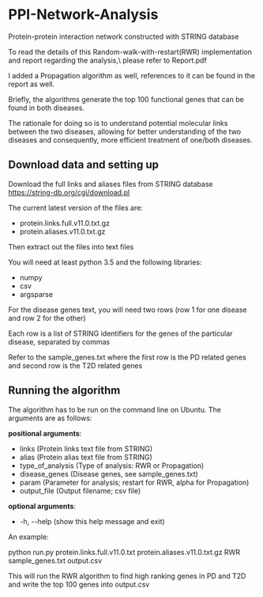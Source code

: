 # PPI-Network-Analysis
Protein-protein interaction network constructed with STRING database

To read the details of this Random-walk-with-restart(RWR) implementation and report regarding the analysis,\ please refer to Report.pdf

I added a Propagation algorithm as well, references to it can be found in the report as well.

Briefly, the algorithms generate the top 100 functional genes that can be found in both diseases.

The rationale for doing so is to understand potential molecular links between the two diseases, allowing for better understanding of the two diseases and consequently, more efficient treatment of one/both diseases.

## Download data and setting up
Download the full links and aliases files from STRING database https://string-db.org/cgi/download.pl

The current latest version of the files are:

- protein.links.full.v11.0.txt.gz 
- protein.aliases.v11.0.txt.gz

Then extract out the files into text files

You will need at least python 3.5 and the following libraries:
- numpy
- csv
- argsparse

For the disease genes text, you will need two rows (row 1 for one disease and row 2 for the other)

Each row is a list of STRING identifiers for the genes of the particular disease, separated by commas

Refer to the sample_genes.txt where the first row is the PD related genes and second row is the T2D related genes

## Running the algorithm
The algorithm has to be run on the command line on Ubuntu.
The arguments are as follows:

**positional arguments**:
- links (Protein links text file from STRING)
- alias (Protein alias text file from STRING)
- type_of_analysis (Type of analysis: RWR or Propagation)
- disease_genes (Disease genes, see sample_genes.txt)
- param (Parameter for analysis; restart for RWR, alpha for Propagation)
- output_file (Output filename; csv file)

**optional arguments**:
- -h, --help (show this help message and exit)
  
An example:

python run.py protein.links.full.v11.0.txt protein.aliases.v11.0.txt.gz RWR sample_genes.txt output.csv

This will run the RWR algorithm to find high ranking genes in PD and T2D and write the top 100 genes into output.csv
